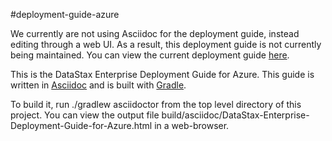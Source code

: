 #deployment-guide-azure

We currently are not using Asciidoc for the deployment guide, instead editing through a web UI.  As a result, this deployment guide is not currently being maintained.  You can view the current deployment guide [here](https://academy.datastax.com/demos/deployment-guide-azure).

This is the DataStax Enterprise Deployment Guide for Azure.  This guide is written in [Asciidoc](http://www.methods.co.nz/asciidoc/) and is built with [Gradle](http://www.gradle.org).

To build it, run ./gradlew asciidoctor from the top level directory of this project.  You can view the output file build/asciidoc/DataStax-Enterprise-Deployment-Guide-for-Azure.html in a web-browser.
